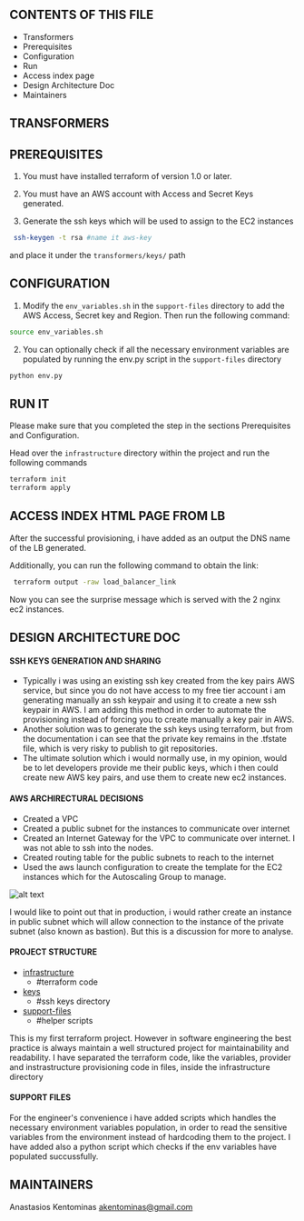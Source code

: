 CONTENTS OF THIS FILE
---------------------

 * Transformers
 * Prerequisites
 * Configuration
 * Run
 * Access index page
 * Design Architecture Doc
 * Maintainers

TRANSFORMERS
------


PREREQUISITES
-------------

1. You must have installed terraform of version 1.0 or later.

2. You must have an AWS account with Access and Secret Keys generated.

3. Generate the ssh keys which will be used to assign to the EC2 instances
```bash
 ssh-keygen -t rsa #name it aws-key
```
and place it under the `transformers/keys/` path


CONFIGURATION
-------------

1. Modify the `env_variables.sh` in the `support-files` directory to add the AWS Access, Secret key and Region. Then run the following command:
```bash
source env_variables.sh
```

2. You can optionally check if all the necessary environment variables are populated by running the env.py script in the `support-files` directory
```bash
python env.py
```


RUN IT
------

Please make sure that you completed the step in the sections Prerequisites and Configuration.

Head over the `infrastructure` directory within the project and run the following commands

```bash
terraform init
terraform apply
```


ACCESS INDEX HTML PAGE FROM LB
------------------------------

After the successful provisioning, i have added as an output the DNS name of the LB generated.

Additionally, you can run the following command to obtain the link:
```bash
 terraform output -raw load_balancer_link
```

Now you can see the surprise message which is served with the 2 nginx ec2 instances.

DESIGN ARCHITECTURE DOC
-----------------------

#### SSH KEYS GENERATION AND SHARING

* Typically i was using an existing ssh key created from the key pairs AWS service, but since you do not have access to my free tier account i am generating manually an ssh keypair and using it to create a new ssh keypair in AWS. I am adding this method in order to automate the provisioning instead of forcing you to create manually a key pair in AWS.
* Another solution was to generate the ssh keys using terraform, but from the documentation i can see that the private key remains in the .tfstate file, which is very risky to publish to git repositories.
* The ultimate solution which i would normally use, in my opinion, would be to let developers provide me their public keys, which i then could create new AWS key pairs, and use them to create new ec2 instances.

#### AWS ARCHIRECTURAL DECISIONS

* Created a VPC
* Created a public subnet for the instances to communicate over internet
* Created an Internet Gateway for the VPC to communicate over internet. I was not able to ssh into the nodes.
* Created routing table for the public subnets to reach to the internet
* Used the aws launch configuration to create the template for the EC2 instances which for the Autoscaling Group to manage.


![alt text](http://akentominas.com/wp-content/uploads/2022/09/Screenshot_50.png)

I would like to point out that in production, i would rather create an instance in public subnet which will allow connection to the instance of the private subnet (also known as bastion). But this is a discussion for more to analyse.

#### PROJECT STRUCTURE


 * [infrastructure](./infrastructure)
   * #terraform code
 * [keys](./keys)
   * #ssh keys directory
 * [support-files](./support-files)
   * #helper scripts


This is my first terraform project. However in software engineering the best practice is always maintain a well structured project for maintainability and readability.
I have separated the terraform code, like the variables, provider and instrastructure provisioning code in files, inside the infrastructure directory 

#### SUPPORT FILES

For the engineer's convenience i have added scripts which handles the necessary environment variables population, in order to read the sensitive variables from the environment instead of hardcoding them to the project.
I have added also a python script which checks if the env variables have populated succussfully. 

MAINTAINERS
-----------

Anastasios Kentominas <akentominas@gmail.com>
